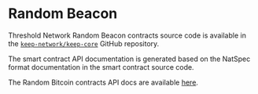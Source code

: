 # Random Beacon


Threshold Network Random Beacon contracts source code is available in the
[`keep-network/keep-core`](https://github.com/keep-network/keep-core/tree/main/solidity/random-beacon)
GitHub repository.

The smart contract API documentation is generated based on the NatSpec format
documentation in the smart contract source code.

The Random Bitcoin contracts API docs are available [here](random-beacon-api/generated-docs/index.md).
